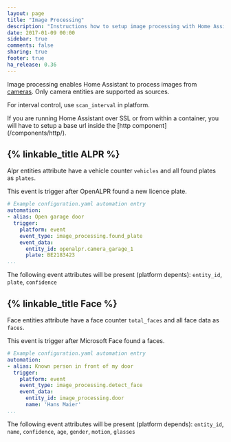 ```yaml
---
layout: page
title: "Image Processing"
description: "Instructions how to setup image processing with Home Assistant."
date: 2017-01-09 00:00
sidebar: true
comments: false
sharing: true
footer: true
ha_release: 0.36
---
```


Image processing enables Home Assistant to process images from [cameras](/components/#camera). Only camera entities are supported as sources.

For interval control, use `scan_interval` in platform.

<p class='note'>
If you are running Home Assistant over SSL or from within a container, you will have to setup a base url inside the [http component](/components/http/).
</p>

## {% linkable_title ALPR %}

Alpr entities attribute have a vehicle counter `vehicles` and all found plates as `plates`.

This event is trigger after OpenALPR found a new licence plate.

```yaml
# Example configuration.yaml automation entry
automation:
- alias: Open garage door
  trigger:
    platform: event
    event_type: image_processing.found_plate
    event_data:
      entity_id: openalpr.camera_garage_1
      plate: BE2183423
...
```

The following event attributes will be present (platform depents): `entity_id`, `plate`, `confidence`

## {% linkable_title Face %}

Face entities attribute have a face counter `total_faces` and all face data as `faces`.

This event is trigger after Microsoft Face found a faces.

```yaml
# Example configuration.yaml automation entry
automation:
- alias: Known person in front of my door
  trigger:
    platform: event
    event_type: image_processing.detect_face
    event_data:
      entity_id: image_processing.door
      name: 'Hans Maier'
...
```

The following event attributes will be present (platform depends): `entity_id`, `name`, `confidence`, `age`, `gender`, `motion`, `glasses`
